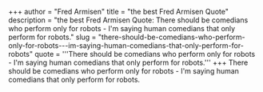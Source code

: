 +++
author = "Fred Armisen"
title = "the best Fred Armisen Quote"
description = "the best Fred Armisen Quote: There should be comedians who perform only for robots - I'm saying human comedians that only perform for robots."
slug = "there-should-be-comedians-who-perform-only-for-robots---im-saying-human-comedians-that-only-perform-for-robots"
quote = '''There should be comedians who perform only for robots - I'm saying human comedians that only perform for robots.'''
+++
There should be comedians who perform only for robots - I'm saying human comedians that only perform for robots.
